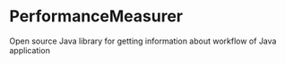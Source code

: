 # PerformanceMeasurer
Open source Java library for getting information about workflow of Java application
